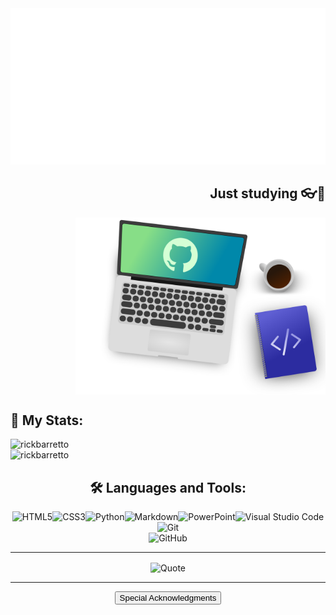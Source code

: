<img src="Readme-Assets/header.svg" width="100%" height="250px" alt="Hi, I'm Rick!">

<div align="right">
  <h2 align="right">Just studying 👓🚀</h2>
  <img src="./Readme-Assets/notebook.svg" width="400px" align="center"/>
</div>

<div align="left">
  <h2 align="left">🌠 My Stats:</h2>
  <img
    width="490px"
    src="https://github-readme-stats.vercel.app/api?username=rickbarretto&show_icons=true&theme=gotham&locale=en&count_private=true"
    alt="rickbarretto" 
  />
  <br>
  <img 
    width="490px"
    src="https://github-readme-stats.vercel.app/api/top-langs?username=rickbarretto&show_icons=true&theme=gotham&locale=en&layout=compact" 
    alt="rickbarretto" 
    />
</div>

<h2 align="center">🛠️ Languages and Tools:</h2>

<p align="center" width="490px">
<img src="https://img.shields.io/badge/HTML5-E34F26?style=for-the-badge&logo=html5&logoColor=white" alt="HTML5"/><img src="https://img.shields.io/badge/CSS3-1572B6?style=for-the-badge&logo=css3&logoColor=white" alt="CSS3"/><img src="https://img.shields.io/badge/Python-14354C?style=for-the-badge&logo=python&logoColor=white" alt="Python"/><img src="https://img.shields.io/badge/Markdown-000000?style=for-the-badge&logo=markdown&logoColor=white" alt="Markdown"/><img  src="https://img.shields.io/badge/Microsoft_PowerPoint-B7472A?style=for-the-badge&logo=microsoft-powerpoint&logoColor=white" alt="PowerPoint"/><img src="https://img.shields.io/badge/Visual_Studio_Code-0078D4?style=for-the-badge&logo=visual%20studio%20code&logoColor=white" alt="Visual Studio Code"/><img src="https://img.shields.io/badge/Git-F05032?style=for-the-badge&logo=git&logoColor=white" alt="Git"/>
<br>
<img src="https://img.shields.io/badge/GitHub-100000?style=for-the-badge&logo=github&logoColor=white" alt="GitHub"/>
</p>

---

<p align="center" width="490px">
<img alt="Quote" src="https://github-readme-quotes.herokuapp.com/quote?theme=gotham&layout=churchill&animation=grow_out_in&quotesUrl=https://github.com/RickBarretto/RickBarretto/blob/main/Quotes/quotes.json" align="center" width="490px" />

---

<p align="center">
<a href="Acknowledgments.md"><button align="center">Special Acknowledgments</button></a>



